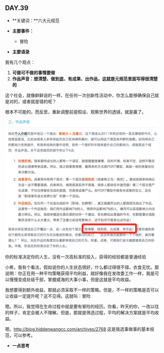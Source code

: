 ## DAY.39
+ **关键词：**六大元规范
+ **主要事件：**
    + 冒险
    
    
+ **主要语录**

我有几个观点：

1. **可做可不做的事情要做**
2. **作品声音：想清楚、做到底、有成果、出作品，这就是元规范里面写得很清楚的**

这个社会，就像鲜鲜说的一样，在任何一次创新性活动中，你怎么能够确保自己就是对的，或者就是错的呢？

根本不可能的，而反思，重新调整前提假设、观察世界的透镜，就是赢了。

![](./_image/19ea337ef5af345bc0f795d1ede6ea4.jpg)
你的标准决定你的人生，没有一次高标准的投入，获得的经验都是普通经验

小希，我有个看法，假如说你的人生状态很好，什么都过得很不错，衣食无忧。那说明：你正在用一种平均策略获得平均利益，就好像我在发改委工作一样，我是可以慢慢变成处级干部，掌握威海的大事小事，但是这就是平均收益。

我想要得到额外收益，那就必须采取不一样的策略。但是，不一样的策略是否可以让收益一定提升呢？这不见得。这就叫：冒险

嗯。所以，我觉得在生命过程中就是要有冒险的经历。你看，昨天的你，一改以往的样子，肯定会被人不理解。但是，那就是筛选过程，平均的解决方案就是平均收益。

嗯。http://blog.hiddenwangcc.com/archives/2768  这是我选事做事的基本规范，可以参考。



+ **一点思考**